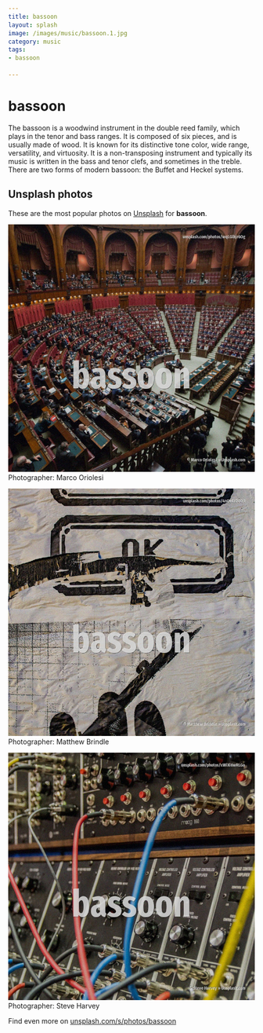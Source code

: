 ```yaml
---
title: bassoon
layout: splash
image: /images/music/bassoon.1.jpg
category: music
tags:
- bassoon

---
```

# bassoon

The bassoon is a woodwind instrument in the double reed family, which plays in the tenor and bass  ranges. It is composed of six pieces, and is usually made of wood. It is known for its distinctive tone color, wide range, versatility, and virtuosity. It is a non-transposing instrument and typically its music is written in the bass and tenor clefs,  and sometimes in the treble. There are two forms of modern bassoon: the Buffet  and Heckel  systems. 

 
## Unsplash photos
These are the most popular photos on [Unsplash](https://unsplash.com) for **bassoon**.
 
![bassoon](/images/music/bassoon.1.jpg)
Photographer:  Marco Oriolesi
 
![bassoon](/images/music/bassoon.2.jpg)
Photographer:  Matthew Brindle
 
![bassoon](/images/music/bassoon.3.jpg)
Photographer:  Steve Harvey
 
Find even more on [unsplash.com/s/photos/bassoon](https://unsplash.com/s/photos/bassoon)
 
